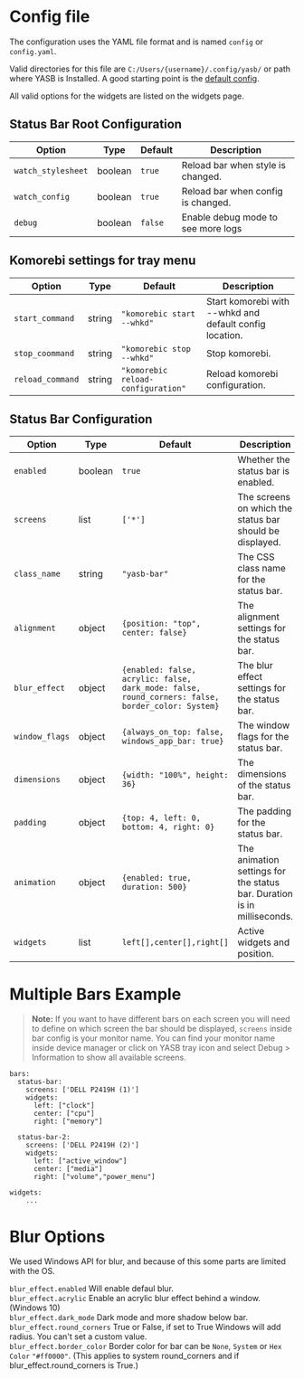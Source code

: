 # Config file

The configuration uses the YAML file format and is named `config` or `config.yaml`.

Valid directories for this file are `C:/Users/{username}/.config/yasb/` or path where YASB is Installed.
A good starting point is the [default config](https://github.com/amnweb/yasb/blob/main/src/config.yaml).

All valid options for the widgets are listed on the widgets page.


 
## Status Bar Root Configuration
| Option            | Type    | Default       | Description |
|-------------------|---------|---------------|-------------|
| `watch_stylesheet`         | boolean | `true`        | Reload bar when style is changed. |
| `watch_config`         | boolean    | `true`        | Reload bar when config is changed. |
| `debug`      | boolean  | `false`   | Enable debug mode to see more logs |



## Komorebi settings for tray menu
| Option            | Type    | Default       | Description |
|-------------------|---------|---------------|-------------|
| `start_command`         | string | `"komorebic start --whkd"` | Start komorebi with --whkd and default config location. |
| `stop_coommand`         | string    | `"komorebic stop --whkd"` | Stop komorebi. |
| `reload_command`      | string  | `"komorebic reload-configuration"` | Reload komorebi configuration.|



## Status Bar Configuration
| Option            | Type    | Default       | Description |
|-------------------|---------|---------------|-------------|
| `enabled`         | boolean | `true`        | Whether the status bar is enabled. |
| `screens`         | list    | `['*']`       | The screens on which the status bar should be displayed. |
| `class_name`      | string  | `"yasb-bar"`  | The CSS class name for the status bar. |
| `alignment`       | object  | `{position: "top", center: false}` | The alignment settings for the status bar. |
| `blur_effect`     | object  | `{enabled: false, acrylic: false, dark_mode: false, round_corners: false, border_color: System}` | The blur effect settings for the status bar. |
| `window_flags`    | object  | `{always_on_top: false, windows_app_bar: true}` | The window flags for the status bar. |
| `dimensions`      | object  | `{width: "100%", height: 36}` | The dimensions of the status bar. |
| `padding`         | object  | `{top: 4, left: 0, bottom: 4, right: 0}` | The padding for the status bar. |
| `animation`       | object  | `{enabled: true, duration: 500}` | The animation settings for the status bar. Duration is in milliseconds. |
| `widgets`         | list  | `left[],center[],right[]` | Active widgets and position. |

# Multiple Bars Example
> **Note:**
> If you want to have different bars on each screen you will need to define on which screen the bar should be displayed, `screens` inside bar config is your monitor name. You can find your monitor name inside device manager or click on YASB tray icon and select Debug > Information to show all available screens.

```
bars:
  status-bar:
    screens: ['DELL P2419H (1)'] 
    widgets:
      left: ["clock"]
      center: ["cpu"]
      right: ["memory"]

  status-bar-2:
    screens: ['DELL P2419H (2)'] 
    widgets:
      left: ["active_window"]
      center: ["media"]
      right: ["volume","power_menu"]

widgets:
    ...
```

# Blur Options
We used Windows API for blur, and because of this some parts are limited with the OS.

`blur_effect.enabled` Will enable defaul blur.<br>
`blur_effect.acrylic` Enable an acrylic blur effect behind a window. (Windows 10)<br>
`blur_effect.dark_mode` Dark mode and more shadow below bar.<br>
`blur_effect.round_corners` True or False, if set to True Windows will add radius. You can't set a custom value.<br>
`blur_effect.border_color` Border color for bar can be `None`, `System` or `Hex Color` `"#ff0000"`. (This applies to system round_corners and if blur_effect.round_corners is True.)